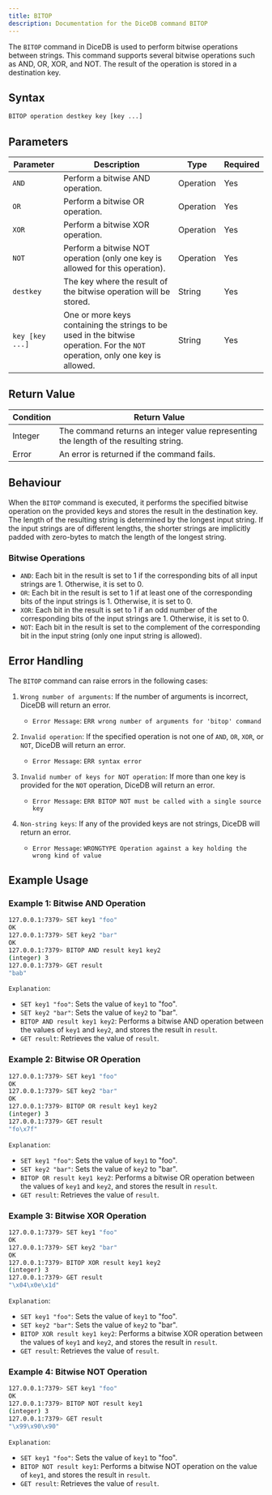 ```yaml
---
title: BITOP
description: Documentation for the DiceDB command BITOP
---
```


The `BITOP` command in DiceDB is used to perform bitwise operations between strings. This command supports several bitwise operations such as AND, OR, XOR, and NOT. The result of the operation is stored in a destination key.

## Syntax

```bash
BITOP operation destkey key [key ...]
```

## Parameters
| Parameter         | Description                                                                    | Type         | Required |
|-------------------|--------------------------------------------------------------------------------|--------------|----------|
|   `AND`           | Perform a bitwise AND operation.                                               |  Operation   |   Yes    |
|   `OR`            | Perform a bitwise OR operation.                                                |  Operation   |   Yes    |
|   `XOR`           | Perform a bitwise XOR operation.                                               |  Operation   |   Yes    |
|   `NOT`           | Perform a bitwise NOT operation (only one key is allowed for this operation).  |  Operation   |   Yes    |
|   `destkey`       | The key where the result of the bitwise operation will be stored.              |  String      |   Yes    |
|   `key [key ...]` | One or more keys containing the strings to be used in the bitwise operation. For the `NOT` operation, only one key is allowed.|  String  |   Yes    |


## Return Value

| Condition | Return Value |
|--------------|-------------|
| Integer      | The command returns an integer value representing the length of the resulting string. |
| Error        | An error is returned if the command fails. |

## Behaviour

When the `BITOP` command is executed, it performs the specified bitwise operation on the provided keys and stores the result in the destination key. The length of the resulting string is determined by the longest input string. If the input strings are of different lengths, the shorter strings are implicitly padded with zero-bytes to match the length of the longest string.

### Bitwise Operations

- `AND`: Each bit in the result is set to 1 if the corresponding bits of all input strings are 1. Otherwise, it is set to 0.
- `OR`: Each bit in the result is set to 1 if at least one of the corresponding bits of the input strings is 1. Otherwise, it is set to 0.
- `XOR`: Each bit in the result is set to 1 if an odd number of the corresponding bits of the input strings are 1. Otherwise, it is set to 0.
- `NOT`: Each bit in the result is set to the complement of the corresponding bit in the input string (only one input string is allowed).

## Error Handling

The `BITOP` command can raise errors in the following cases:

1. `Wrong number of arguments`: If the number of arguments is incorrect, DiceDB will return an error.

   - `Error Message`: `ERR wrong number of arguments for 'bitop' command`

2. `Invalid operation`: If the specified operation is not one of `AND`, `OR`, `XOR`, or `NOT`, DiceDB will return an error.

   - `Error Message`: `ERR syntax error`

3. `Invalid number of keys for NOT operation`: If more than one key is provided for the `NOT` operation, DiceDB will return an error.

   - `Error Message`: `ERR BITOP NOT must be called with a single source key`

4. `Non-string keys`: If any of the provided keys are not strings, DiceDB will return an error.

   - `Error Message`: `WRONGTYPE Operation against a key holding the wrong kind of value`

## Example Usage

### Example 1: Bitwise AND Operation

```bash
127.0.0.1:7379> SET key1 "foo"
OK
127.0.0.1:7379> SET key2 "bar"
OK
127.0.0.1:7379> BITOP AND result key1 key2
(integer) 3
127.0.0.1:7379> GET result
"bab"
```

`Explanation`:

- `SET key1 "foo"`: Sets the value of `key1` to "foo".
- `SET key2 "bar"`: Sets the value of `key2` to "bar".
- `BITOP AND result key1 key2`: Performs a bitwise AND operation between the values of `key1` and `key2`, and stores the result in `result`.
- `GET result`: Retrieves the value of `result`.

### Example 2: Bitwise OR Operation

```bash
127.0.0.1:7379> SET key1 "foo"
OK
127.0.0.1:7379> SET key2 "bar"
OK
127.0.0.1:7379> BITOP OR result key1 key2
(integer) 3
127.0.0.1:7379> GET result
"fo\x7f"
```

`Explanation`:

- `SET key1 "foo"`: Sets the value of `key1` to "foo".
- `SET key2 "bar"`: Sets the value of `key2` to "bar".
- `BITOP OR result key1 key2`: Performs a bitwise OR operation between the values of `key1` and `key2`, and stores the result in `result`.
- `GET result`: Retrieves the value of `result`.

### Example 3: Bitwise XOR Operation

```bash
127.0.0.1:7379> SET key1 "foo"
OK
127.0.0.1:7379> SET key2 "bar"
OK
127.0.0.1:7379> BITOP XOR result key1 key2
(integer) 3
127.0.0.1:7379> GET result
"\x04\x0e\x1d"
```

`Explanation`:

- `SET key1 "foo"`: Sets the value of `key1` to "foo".
- `SET key2 "bar"`: Sets the value of `key2` to "bar".
- `BITOP XOR result key1 key2`: Performs a bitwise XOR operation between the values of `key1` and `key2`, and stores the result in `result`.
- `GET result`: Retrieves the value of `result`.

### Example 4: Bitwise NOT Operation

```bash
127.0.0.1:7379> SET key1 "foo"
OK
127.0.0.1:7379> BITOP NOT result key1
(integer) 3
127.0.0.1:7379> GET result
"\x99\x90\x90"
```

`Explanation`:

- `SET key1 "foo"`: Sets the value of `key1` to "foo".
- `BITOP NOT result key1`: Performs a bitwise NOT operation on the value of `key1`, and stores the result in `result`.
- `GET result`: Retrieves the value of `result`.
